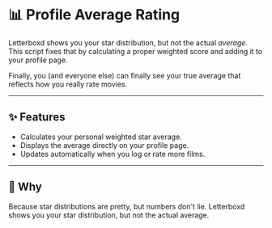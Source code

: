 # 📊 Profile Average Rating

Letterboxd shows you your star distribution, but not the actual *average*.
This script fixes that by calculating a proper weighted score and adding it to your profile page.

Finally, you (and everyone else) can finally see your true average that reflects how you really rate movies.

---

## ✨ Features
- Calculates your personal weighted star average.
- Displays the average directly on your profile page.
- Updates automatically when you log or rate more films.

---

## 🤔 Why
Because star distributions are pretty, but numbers don't lie.
Letterboxd shows you your star distribution, but not the actual average.
